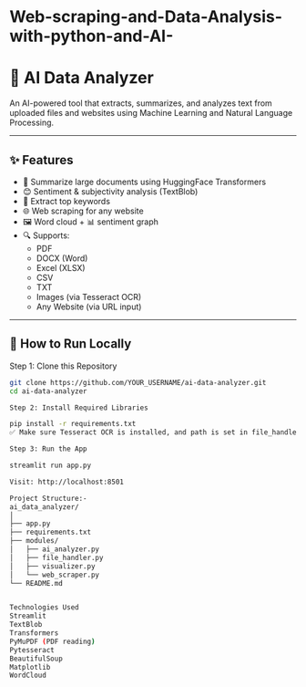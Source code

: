 # Web-scraping-and-Data-Analysis-with-python-and-AI-
# 🧠 AI Data Analyzer

An AI-powered tool that extracts, summarizes, and analyzes text from uploaded files and websites using Machine Learning and Natural Language Processing.

---

## ✨ Features

- 📄 Summarize large documents using HuggingFace Transformers
- 😊 Sentiment & subjectivity analysis (TextBlob)
- 🔑 Extract top keywords
- 🌐 Web scraping for any website
- 🖼️ Word cloud + 📊 sentiment graph
- 🔍 Supports:
  - PDF
  - DOCX (Word)
  - Excel (XLSX)
  - CSV
  - TXT
  - Images (via Tesseract OCR)
  - Any Website (via URL input)

---

## 🚀 How to Run Locally
Step 1: Clone this Repository

```bash
git clone https://github.com/YOUR_USERNAME/ai-data-analyzer.git
cd ai-data-analyzer

Step 2: Install Required Libraries

pip install -r requirements.txt
✅ Make sure Tesseract OCR is installed, and path is set in file_handler.py

Step 3: Run the App

streamlit run app.py

Visit: http://localhost:8501

Project Structure:-
ai_data_analyzer/
│
├── app.py
├── requirements.txt
├── modules/
│   ├── ai_analyzer.py
│   ├── file_handler.py
│   ├── visualizer.py
│   └── web_scraper.py
└── README.md


Technologies Used
Streamlit
TextBlob
Transformers
PyMuPDF (PDF reading)
Pytesseract
BeautifulSoup
Matplotlib
WordCloud

